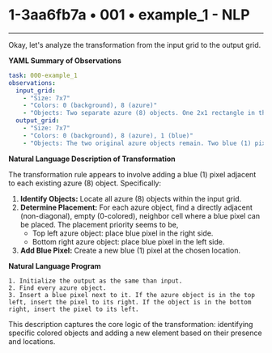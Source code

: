 # 1-3aa6fb7a • 001 • example_1 - NLP

---
Okay, let's analyze the transformation from the input grid to the output grid.

**YAML Summary of Observations**

```yaml
task: 000-example_1
observations:
  input_grid:
    - "Size: 7x7"
    - "Colors: 0 (background), 8 (azure)"
    - "Objects: Two separate azure (8) objects. One 2x1 rectangle in the top left, and one 1x2 rectangle in the bottom right."
  output_grid:
    - "Size: 7x7"
    - "Colors: 0 (background), 8 (azure), 1 (blue)"
    - "Objects: The two original azure objects remain. Two blue (1) pixels have appeared, one adjacent to each azure object."
```

**Natural Language Description of Transformation**

The transformation rule appears to involve adding a blue (1) pixel adjacent to each existing azure (8) object.  Specifically:

1. **Identify Objects:** Locate all azure (8) objects within the input grid.
2. **Determine Placement:** For each azure object, find a directly adjacent (non-diagonal), empty (0-colored), neighbor cell where a blue pixel can be placed. The placement priority seems to be,
    - Top left azure object: place blue pixel in the right side.
    - Bottom right azure object: place blue pixel in the left side.
3.  **Add Blue Pixel:** Create a new blue (1) pixel at the chosen location.

**Natural Language Program**
```
1. Initialize the output as the same than input.
2. Find every azure object.
3. Insert a blue pixel next to it. If the azure object is in the top left, insert the pixel to its right. If the object is in the bottom right, insert the pixel to its left.
```

This description captures the core logic of the transformation: identifying specific colored objects and adding a new element based on their presence and locations.

